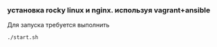 ### установка rocky linux и nginx. используя vagrant+ansible


Для запуска требуется выполнить

```bash
./start.sh
```
